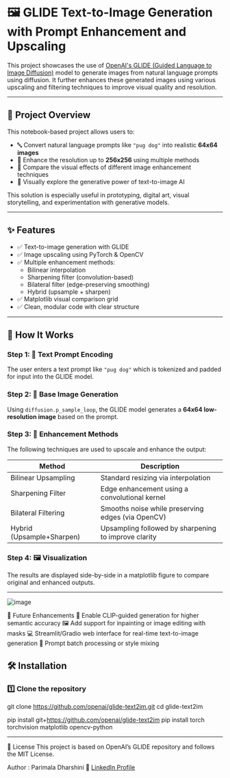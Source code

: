 # 🖼️ GLIDE Text-to-Image Generation with Prompt Enhancement and Upscaling

This project showcases the use of [OpenAI's GLIDE (Guided Language to Image Diffusion)](https://github.com/openai/glide-text2im) model to generate images from natural language prompts using diffusion. It further enhances these generated images using various upscaling and filtering techniques to improve visual quality and resolution.

---

## 📌 Project Overview

This notebook-based project allows users to:
- 🔤 Convert natural language prompts like `"pug dog"` into realistic **64x64 images**
- 🔼 Enhance the resolution up to **256x256** using multiple methods
- 🧪 Compare the visual effects of different image enhancement techniques
- 🎨 Visually explore the generative power of text-to-image AI

This solution is especially useful in prototyping, digital art, visual storytelling, and experimentation with generative models.

---

## ✨ Features

- ✅ Text-to-image generation with GLIDE
- ✅ Image upscaling using PyTorch & OpenCV
- ✅ Multiple enhancement methods:
  - Bilinear interpolation
  - Sharpening filter (convolution-based)
  - Bilateral filter (edge-preserving smoothing)
  - Hybrid (upsample + sharpen)
- ✅ Matplotlib visual comparison grid
- ✅ Clean, modular code with clear structure

---

## 🚀 How It Works

### Step 1: 🧠 Text Prompt Encoding
The user enters a text prompt like `"pug dog"` which is tokenized and padded for input into the GLIDE model.

### Step 2: 🎨 Base Image Generation
Using `diffusion.p_sample_loop`, the GLIDE model generates a **64x64 low-resolution image** based on the prompt.

### Step 3: 🔼 Enhancement Methods
The following techniques are used to upscale and enhance the output:

| Method                  | Description                                              |
|-------------------------|----------------------------------------------------------|
| Bilinear Upsampling     | Standard resizing via interpolation                      |
| Sharpening Filter       | Edge enhancement using a convolutional kernel            |
| Bilateral Filtering     | Smooths noise while preserving edges (via OpenCV)        |
| Hybrid (Upsample+Sharpen) | Upsampling followed by sharpening to improve clarity  |

### Step 4: 🖼️ Visualization
The results are displayed side-by-side in a matplotlib figure to compare original and enhanced outputs.

---
![image](https://github.com/user-attachments/assets/cabce438-32a0-43e3-8f75-02fb077ec9c7)

🌱 Future Enhancements
🧠 Enable CLIP-guided generation for higher semantic accuracy
🖼️ Add support for inpainting or image editing with masks
💻 Streamlit/Gradio web interface for real-time text-to-image generation
🔁 Prompt batch processing or style mixing

## 🛠️ Installation

### 1️⃣ Clone the repository

git clone https://github.com/openai/glide-text2im.git
cd glide-text2im

pip install git+https://github.com/openai/glide-text2im
pip install torch torchvision matplotlib opencv-python



---
📜 License
This project is based on OpenAI’s GLIDE repository and follows the MIT License.

Author :
Parimala Dharshini
🔗 [LinkedIn Profile](https://www.linkedin.com/in/parimala-dharshini-903b4a271)
